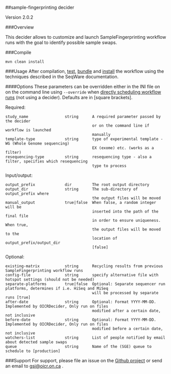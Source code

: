 ##sample-fingerprinting decider

Version 2.0.2

###Overview

This decider allows to customize and launch SampleFingerprinting workflow runs with the goal
to identify possible sample swaps.

###Compile

```
mvn clean install
```

###Usage
After compilation, [test](http://seqware.github.io/docs/3-getting-started/developer-tutorial/#testing-the-workflow), [bundle](http://seqware.github.io/docs/3-getting-started/developer-tutorial/#packaging-the-workflow-into-a-workflow-bundle) and [install](http://seqware.github.io/docs/3-getting-started/admin-tutorial/#how-to-install-a-workflow) the workflow using the techniques described in the SeqWare documentation.

####Options
These parameters can be overridden either in the INI file on on the command line using `--override` when [directly scheduling workflow runs](http://seqware.github.io/docs/3-getting-started/user-tutorial/#listing-available-workflows-and-their-parameters) (not using a decider). Defaults are in [square brackets].

Required:

    study_name                string      A required parameter passed by the decider
                                          or on the command line if workflow is launched
                                          manually
    template-type             string      type of experimental template - WG (Whole Genome sequencing)
                                          EX (exome) etc. (works as a filter)
    resequencing-type         string      resequencing type - also a filter, specifies which resequencing
                                          type to process

Input/output:

    output_prefix             dir         The root output directory
    output_dir                string      The sub-directory of output_prefix where 
                                          the output files will be moved
    manual_output             true|false  When false, a random integer will be 
                                          inserted into the path of the final file 
                                          in order to ensure uniqueness. When true,
                                          the output files will be moved to the 
                                          location of output_prefix/output_dir
                                          [false]

Optional:

    existing-matrix           string      Recycling results from previous SampleFingerprinting workflow runs
    config-file               string      specify alternative file with hotspot settings (should not be needed)
    separate-platforms        true|false  Optional: Separate sequencer run platforms, determines if i.e. HiSeq and MiSeq
                                          will be processed by separate runs [true]
    after-date                string      Optional: Format YYYY-MM-DD. Implemented by OICRDecider, Only run on files 
                                          modified after a certain date, not inclusive
    before-date               string      Optional: Format YYYY-MM-DD. Implemented by OICRDecider, Only run on files
                                          modified before a certain date, not inclusive
    watchers-list             string      List of people notified by email about detected sample swaps
    queue                     string      Name of the (SGE) queue to schedule to [production]


###Support
For support, please file an issue on the [Github project](https://github.com/oicr-gsi) or send an email to gsi@oicr.on.ca .
